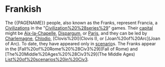 # Frankish

The {{PAGENAME}} people, also known as the Franks, represent Francia, a [Civilizations](civilization) in the "[Civilization%20%28series%29](Civilization)" games. Their [capital](capital) might be [Aix-la-Chapelle](Aix-la-Chapelle), [Dispargum](Dispargum), or [Paris](Paris), and they can be led by [Charlemagne](Charlemagne), [Chlodio](Chlodio), [Clovis%20I](Clovis I), or [Joan%20of%20Arc](Joan of Arc). To date, they have appeared only in [scenario](scenario)s.
The Franks appear in the [Fall%20of%20Rome%20%28Civ3%29](Fall of Rome) and [The%20Middle%20Ages%20%28Civ3%29](The Middle Ages) [List%20of%20scenarios%20in%20Civ3](scenarios).